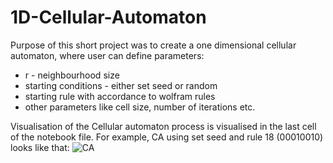 # 1D-Cellular-Automaton

Purpose of this short project was to create a one dimensional cellular automaton, where user can define parameters:

* r - neighbourhood size
* starting conditions - either set seed or random
* starting rule with accordance to wolfram rules
* other parameters like cell size, number of iterations etc.

Visualisation of the Cellular automaton process is visualised in the last cell of the notebook file. 
For example, CA using set seed and rule 18 (00010010) looks like that:
![CA](https://user-images.githubusercontent.com/67193178/232816381-fd9ddc75-b0de-4678-a6ae-f51295074978.png)
